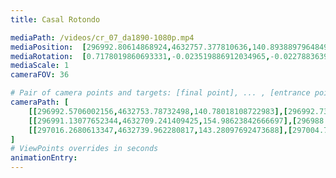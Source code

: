 ```yaml
---
title: Casal Rotondo

mediaPath: /videos/cr_07_da1890-1080p.mp4
mediaPosition:  [296992.80614868924,4632757.377810636,140.89388979648496]
mediaRotation:  [0.7178019860693331,-0.023519886912034965,-0.022788363937090814,0.6954766812651857]
mediaScale: 1
cameraFOV: 36

# Pair of camera points and targets: [final point], ... , [entrance point]
cameraPath: [
    [[296992.5706002156,4632753.78732498,140.78018108722983],[296992.7326419592,4632756.257341224,140.8584051454395]],
    [[296991.13077652344,4632709.241409425,154.98623842666697],[296988.9124971244,4632736.407721615,148.8318828167722]],
    [[297016.2680613347,4632739.962280817,143.28097692473688],[297004.7234322613,4632751.736257562,142.69360040919153]]
]
# ViewPoints overrides in seconds
animationEntry:
---
```

